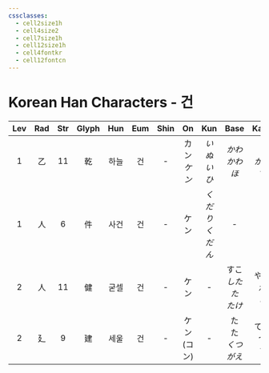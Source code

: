 ```yaml
---
cssclasses:
  - cell2size1h
  - cell4size2
  - cell7size1h
  - cell12size1h
  - cell4fontkr
  - cell12fontcn
---
```


# Korean Han Characters - 건

| Lev | Rad | Str | Glyph | Hun | Eum | Shin |     On     |      Kun       |        Base         |       Kana       | Simp |     Man     | Can  |
| :-: | :-: | :-: | :---: | :-: | :-: | :--: | :--------: | :------------: | :-----------------: | :--------------: | :--: | :---------: | :--: |
|  1  |  乙  | 11  |   乾   | 하늘  |  건  |  -   | カン<br>*ケン* |   *いぬい<br>ひ*   |   *かわ<br>かわ<br>ほ*   |  *く<br>かす<br>す*  |  干   | gān<br>qián | kin4 |
|  1  |  人  |  6  |   件   | 사건  |  건  |  -   |     ケン     | *くだり*<br>*くだん* |          -          |        -         |  -   |    jiàn     | gin6 |
|  2  |  人  | 11  |   健   | 굳셀  |  건  |  -   |     ケン     |       -        | すこ<br>*したた*<br>*たけ* | やか<br>*か*<br>*し* |  -   |    jiàn     | gin6 |
|  2  |  廴  |  9  |   建   | 세울  |  건  |  -   | ケン<br>(コン) |       -        |  た<br>た<br>*くつがえ*   |  てる<br>つ<br>*す*  |  -   |    jiàn     | gin3 |
